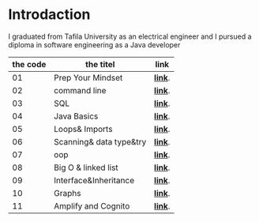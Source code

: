 # Introdaction
I graduated from Tafila University as an electrical engineer and I pursued a diploma in software engineering as a Java developer

|  the code |  the titel        | link  | 
|-----------|-------------------|-------|
01          |   Prep Your Mindset|**[link](https://waelalqawasmi.github.io/reading-notes/redeme1)**.
02          |   command line|**[link](https://waelalqawasmi.github.io/reading-notes/redeme2)**.
03           |    SQL|**[link](https://waelalqawasmi.github.io/reading-notes/redeme3)**.
04          |   Java Basics|**[link](https://waelalqawasmi.github.io/reading-notes/redeme4)**.
05          |   Loops& Imports|**[link](https://waelalqawasmi.github.io/reading-notes/redeme5)**.
06          |   Scanning& data type&try|**[link](https://waelalqawasmi.github.io/reading-notes/redeme6)**.
07          |   oop|**[link](https://waelalqawasmi.github.io/reading-notes/redeme7)**.
08          |   Big O & linked list|**[link](https://waelalqawasmi.github.io/reading-notes/redeme8)**.
09         |   Interface&Inheritance|**[link](https://waelalqawasmi.github.io/reading-notes/redeme9)**.
10         |   Graphs|**[link](https://waelalqawasmi.github.io/reading-notes/reademe10)**.
11        |   Amplify and Cognito|**[link](https://waelalqawasmi.github.io/reading-notes/redeame11)**.
